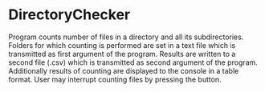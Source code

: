 # DirectoryChecker
Program counts number of files in a directory and all its subdirectories. 
Folders for which counting is performed are set in a text file which is transmitted as first argument of the program.
Results are written to a second file (.csv) which is transmitted as second argument of the program.
Additionally results of counting are displayed to the console in a table format. User may interrupt counting files by pressing the <ESC> button.
